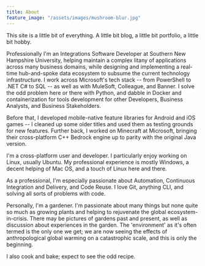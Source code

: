 ```yaml
---
title: About
feature_image: "/assets/images/mushroom-blur.jpg"
---
```


This site is a little bit of everything. A little bit blog, a little bit portfolio, a little bit hobby.

Professionally I'm an Integrations Software Developer at Southern New Hampshire University, helping maintain a complex litany of applications across many business domains, while designing and implementing a real-time hub-and-spoke data ecosystem to subsume the current technology infrastructure. I work across Microsoft's tech stack -- from PowerShell to .NET C# to SQL -- as well as with MuleSoft, Colleague, and Banner. I solve the odd problem here or there with Python, and dabble in Docker and containerization for tools development for other Developers, Business Analysts, and Business Stakeholders.

Before that, I developed mobile-native feature libraries for Android and iOS games -- I cleaned up some older titles and used them as testing grounds for new features. Further back, I worked on Minecraft at Microsoft, bringing their cross-platform C++ Bedrock engine up to parity with the original Java version.

I'm a cross-platform user and developer. I particularly enjoy working on Linux, usually Ubuntu. My professional experience is mostly Windows, a decent helping of Mac OS, and a touch of Linux here and there.

As a professional, I'm especially passionate about Automation, Continuous Integration and Delivery, and Code Reuse. I love Git, anything CLI, and solving all sorts of problems with code.

Personally, I'm a gardener. I'm passionate about many things but none quite so much as growing plants and helping to rejuvenate the global ecosystem-in-crisis. There may be pictures of gardens past and present, as well as discussion about experiences in the garden. The 'environment' as it's often termed is the only one we get; we are now seeing the effects of anthropological global warming on a catastrophic scale, and this is only the beginning.

I also cook and bake; expect to see the odd recipe.
